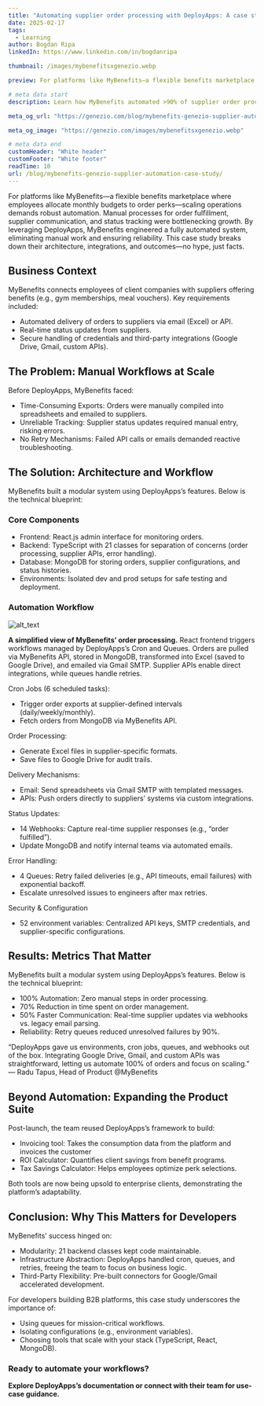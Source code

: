 ```yaml
---
title: "Automating supplier order processing with DeployApps: A case study of MyBenefits"
date: 2025-02-17
tags:
  - Learning
author: Bogdan Ripa
linkedIn: https://www.linkedin.com/in/bogdanripa

thumbnail: /images/mybenefitsxgenezio.webp

preview: For platforms like MyBenefits—a flexible benefits marketplace where employees allocate monthly budgets to order perks—scaling operations demands robust automation. Manual processes for order fulfillment, supplier communication, and status tracking were bottlenecking growth. By leveraging DeployApps, MyBenefits engineered a fully automated system, eliminating manual work and ensuring reliability. This case study breaks down their architecture, integrations, and outcomes—no hype, just facts.

# meta data start
description: Learn how MyBenefits automated >90% of supplier order processing using DeployApps’s Cron jobs, queues, and TypeScript backend. 70% manual effort reduction. Insights for developers

meta_og_url: "https://genezio.com/blog/mybenefits-genezio-supplier-automation-case-study/"

meta_og_image: "https://genezio.com/images/mybenefitsxgenezio.webp"

# meta data end
customHeader: "White header"
customFooter: "White footer"
readTime: 10
url: /blog/mybenefits-genezio-supplier-automation-case-study/
---
```


For platforms like MyBenefits—a flexible benefits marketplace where employees allocate monthly budgets to order perks—scaling operations demands robust automation. Manual processes for order fulfillment, supplier communication, and status tracking were bottlenecking growth. By leveraging DeployApps, MyBenefits engineered a fully automated system, eliminating manual work and ensuring reliability. This case study breaks down their architecture, integrations, and outcomes—no hype, just facts.

## Business Context

MyBenefits connects employees of client companies with suppliers offering benefits (e.g., gym memberships, meal vouchers). Key requirements included:

- Automated delivery of orders to suppliers via email (Excel) or API.
- Real-time status updates from suppliers.
- Secure handling of credentials and third-party integrations (Google Drive, Gmail, custom APIs).

## The Problem: Manual Workflows at Scale

Before DeployApps, MyBenefits faced:

- Time-Consuming Exports: Orders were manually compiled into spreadsheets and emailed to suppliers.
- Unreliable Tracking: Supplier status updates required manual entry, risking errors.
- No Retry Mechanisms: Failed API calls or emails demanded reactive troubleshooting.

## The Solution: Architecture and Workflow

MyBenefits built a modular system using DeployApps’s features. Below is the technical blueprint:

### Core Components

- Frontend: React.js admin interface for monitoring orders.
- Backend: TypeScript with 21 classes for separation of concerns (order processing, supplier APIs, error handling).
- Database: MongoDB for storing orders, supplier configurations, and status histories.
- Environments: Isolated dev and prod setups for safe testing and deployment.

### Automation Workflow

![alt_text](/posts/mybenefits1.webp)

**A simplified view of MyBenefits’ order processing.**
React frontend triggers workflows managed by DeployApps’s Cron and Queues. Orders are pulled via MyBenefits API, stored in MongoDB, transformed into Excel (saved to Google Drive), and emailed via Gmail SMTP. Supplier APIs enable direct integrations, while queues handle retries.

Cron Jobs (6 scheduled tasks):

- Trigger order exports at supplier-defined intervals (daily/weekly/monthly).
- Fetch orders from MongoDB via MyBenefits API.

Order Processing:

- Generate Excel files in supplier-specific formats.
- Save files to Google Drive for audit trails.

Delivery Mechanisms:

- Email: Send spreadsheets via Gmail SMTP with templated messages.
- APIs: Push orders directly to suppliers’ systems via custom integrations.

Status Updates:

- 14 Webhooks: Capture real-time supplier responses (e.g., “order fulfilled”).
- Update MongoDB and notify internal teams via automated emails.

Error Handling:

- 4 Queues: Retry failed deliveries (e.g., API timeouts, email failures) with exponential backoff.
- Escalate unresolved issues to engineers after max retries.

Security & Configuration

- 52 environment variables: Centralized API keys, SMTP credentials, and supplier-specific configurations.

## Results: Metrics That Matter

MyBenefits built a modular system using DeployApps’s features. Below is the technical blueprint:

- 100% Automation: Zero manual steps in order processing.
- 70% Reduction in time spent on order management.
- 50% Faster Communication: Real-time supplier updates via webhooks vs. legacy email parsing.
- Reliability: Retry queues reduced unresolved failures by 90%.

“DeployApps gave us environments, cron jobs, queues, and webhooks out of the box. Integrating Google Drive, Gmail, and custom APIs was straightforward, letting us automate 100% of orders and focus on scaling.”
— Radu Tapus, Head of Product @MyBenefits

## Beyond Automation: Expanding the Product Suite

Post-launch, the team reused DeployApps’s framework to build:

- Invoicing tool: Takes the consumption data from the platform and invoices the customer
- ROI Calculator: Quantifies client savings from benefit programs.
- Tax Savings Calculator: Helps employees optimize perk selections.

Both tools are now being upsold to enterprise clients, demonstrating the platform’s adaptability.

## Conclusion: Why This Matters for Developers

MyBenefits’ success hinged on:

- Modularity: 21 backend classes kept code maintainable.
- Infrastructure Abstraction: DeployApps handled cron, queues, and retries, freeing the team to focus on business logic.
- Third-Party Flexibility: Pre-built connectors for Google/Gmail accelerated development.

For developers building B2B platforms, this case study underscores the importance of:

- Using queues for mission-critical workflows.
- Isolating configurations (e.g., environment variables).
- Choosing tools that scale with your stack (TypeScript, React, MongoDB).

### Ready to automate your workflows?

**Explore DeployApps’s documentation or connect with their team for use-case guidance.**
